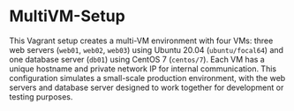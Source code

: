 # MultiVM-Setup

This Vagrant setup creates a multi-VM environment with four VMs: three web servers (`web01`, `web02`, `web03`) using Ubuntu 20.04 (`ubuntu/focal64`) and one database server (`db01`) using CentOS 7 (`centos/7`). Each VM has a unique hostname and private network IP for internal communication. This configuration simulates a small-scale production environment, with the web servers and database server designed to work together for development or testing purposes.
